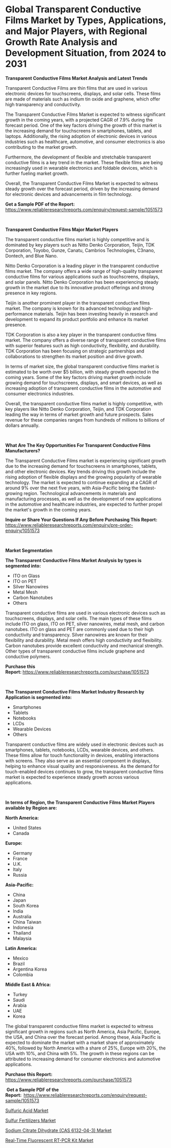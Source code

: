 <p><h1>Global Transparent Conductive Films Market by Types, Applications, and Major Players, with Regional Growth Rate Analysis and Development Situation, from 2024 to 2031</h1></p><p><strong>Transparent Conductive Films Market Analysis and Latest Trends</strong></p>
<p><p>Transparent Conductive Films are thin films that are used in various electronic devices for touchscreens, displays, and solar cells. These films are made of materials such as indium tin oxide and graphene, which offer high transparency and conductivity.</p><p>The Transparent Conductive Films Market is expected to witness significant growth in the coming years, with a projected CAGR of 7.9% during the forecast period. One of the key factors driving the growth of this market is the increasing demand for touchscreens in smartphones, tablets, and laptops. Additionally, the rising adoption of electronic devices in various industries such as healthcare, automotive, and consumer electronics is also contributing to the market growth.</p><p>Furthermore, the development of flexible and stretchable transparent conductive films is a key trend in the market. These flexible films are being increasingly used in wearable electronics and foldable devices, which is further fueling market growth.</p><p>Overall, the Transparent Conductive Films Market is expected to witness steady growth over the forecast period, driven by the increasing demand for electronic devices and advancements in film technology.</p></p>
<p><strong>Get a Sample PDF of the Report:&nbsp;</strong> <a href="https://www.reliableresearchreports.com/enquiry/request-sample/1051573">https://www.reliableresearchreports.com/enquiry/request-sample/1051573</a></p>
<p>&nbsp;</p>
<p><strong>Transparent Conductive Films Major Market Players</strong></p>
<p><p>The transparent conductive films market is highly competitive and is dominated by key players such as Nitto Denko Corporation, Teijin, TDK Corporation, Toyobo, Gunze, Canatu, Cambrios Technologies, C3nano, Dontech, and Blue Nano.</p><p>Nitto Denko Corporation is a leading player in the transparent conductive films market. The company offers a wide range of high-quality transparent conductive films for various applications such as touchscreens, displays, and solar panels. Nitto Denko Corporation has been experiencing steady growth in the market due to its innovative product offerings and strong presence in key regions.</p><p>Teijin is another prominent player in the transparent conductive films market. The company is known for its advanced technology and high-performance materials. Teijin has been investing heavily in research and development to expand its product portfolio and enhance its market presence.</p><p>TDK Corporation is also a key player in the transparent conductive films market. The company offers a diverse range of transparent conductive films with superior features such as high conductivity, flexibility, and durability. TDK Corporation has been focusing on strategic partnerships and collaborations to strengthen its market position and drive growth.</p><p>In terms of market size, the global transparent conductive films market is estimated to be worth over $5 billion, with steady growth expected in the coming years. Some of the key factors driving market growth include growing demand for touchscreens, displays, and smart devices, as well as increasing adoption of transparent conductive films in the automotive and consumer electronics industries.</p><p>Overall, the transparent conductive films market is highly competitive, with key players like Nitto Denko Corporation, Teijin, and TDK Corporation leading the way in terms of market growth and future prospects. Sales revenue for these companies ranges from hundreds of millions to billions of dollars annually.</p></p>
<p>&nbsp;</p>
<p><strong>What Are The Key Opportunities For Transparent Conductive Films Manufacturers?</strong></p>
<p><p>The Transparent Conductive Films market is experiencing significant growth due to the increasing demand for touchscreens in smartphones, tablets, and other electronic devices. Key trends driving this growth include the rising adoption of flexible displays and the growing popularity of wearable technology. The market is expected to continue expanding at a CAGR of around 9% over the next five years, with Asia-Pacific being the fastest-growing region. Technological advancements in materials and manufacturing processes, as well as the development of new applications in the automotive and healthcare industries, are expected to further propel the market's growth in the coming years.</p></p>
<p><strong>Inquire or Share Your Questions If Any Before Purchasing This Report:</strong> <a href="https://www.reliableresearchreports.com/enquiry/pre-order-enquiry/1051573">https://www.reliableresearchreports.com/enquiry/pre-order-enquiry/1051573</a></p>
<p>&nbsp;</p>
<p><strong>Market Segmentation</strong></p>
<p><strong>The Transparent Conductive Films Market Analysis by types is segmented into:</strong></p>
<p><ul><li>ITO on Glass</li><li>ITO on PET</li><li>Silver Nanowires</li><li>Metal Mesh</li><li>Carbon Nanotubes</li><li>Others</li></ul></p>
<p><p>Transparent conductive films are used in various electronic devices such as touchscreens, displays, and solar cells. The main types of these films include ITO on glass, ITO on PET, silver nanowires, metal mesh, and carbon nanotubes. ITO on glass and PET are commonly used due to their high conductivity and transparency. Silver nanowires are known for their flexibility and durability. Metal mesh offers high conductivity and flexibility. Carbon nanotubes provide excellent conductivity and mechanical strength. Other types of transparent conductive films include graphene and conductive polymers.</p></p>
<p><strong>Purchase this Report:&nbsp;</strong><a href="https://www.reliableresearchreports.com/purchase/1051573">https://www.reliableresearchreports.com/purchase/1051573</a></p>
<p>&nbsp;</p>
<p><strong>The Transparent Conductive Films Market Industry Research by Application is segmented into:</strong></p>
<p><ul><li>Smartphones</li><li>Tablets</li><li>Notebooks</li><li>LCDs</li><li>Wearable Devices</li><li>Others</li></ul></p>
<p><p>Transparent conductive films are widely used in electronic devices such as smartphones, tablets, notebooks, LCDs, wearable devices, and others. These films allow for touch functionality in devices, enabling interactions with screens. They also serve as an essential component in displays, helping to enhance visual quality and responsiveness. As the demand for touch-enabled devices continues to grow, the transparent conductive films market is expected to experience steady growth across various applications.</p></p>
<p>&nbsp;</p>
<p><strong>In terms of Region, the Transparent Conductive Films Market Players available by Region are:</strong></p>
<p>
    <p> <strong> North America: </strong>
        <ul>
            <li>United States</li>
            <li>Canada</li>
        </ul>
        </p> 
    <p> <strong> Europe: </strong>
        <ul>
            <li>Germany</li>
            <li>France</li>
            <li>U.K.</li>
            <li>Italy</li>
            <li>Russia</li>
        </ul>
        </p> 
    <p> <strong> Asia-Pacific: </strong>
        <ul>
            <li>China</li>
            <li>Japan</li>
            <li>South Korea</li>
            <li>India</li>
            <li>Australia</li>
            <li>China Taiwan</li>
            <li>Indonesia</li>
            <li>Thailand</li>
            <li>Malaysia</li>
        </ul>
        </p> 
    <p> <strong> Latin America: </strong>
        <ul>
            <li>Mexico</li>
            <li>Brazil</li>
            <li>Argentina Korea</li>
            <li>Colombia</li>
        </ul>
        </p> 
    <p> <strong> Middle East & Africa: </strong>
        <ul>
            <li>Turkey</li>
            <li>Saudi</li>
            <li>Arabia</li>
            <li>UAE</li>
            <li>Korea</li>
        </ul>
    </p>
    </p>
<p><p>The global transparent conductive films market is expected to witness significant growth in regions such as North America, Asia Pacific, Europe, the USA, and China over the forecast period. Among these, Asia Pacific is expected to dominate the market with a market share of approximately 40%, followed by North America with a share of 25%, Europe with 20%, the USA with 10%, and China with 5%. The growth in these regions can be attributed to increasing demand for consumer electronics and automotive applications.</p></p>
<p><strong>Purchase this Report: </strong><a href="https://www.reliableresearchreports.com/purchase/1051573">https://www.reliableresearchreports.com/purchase/1051573</a></p>
<p>&nbsp;<strong>Get a Sample PDF of the Report:&nbsp;&nbsp;</strong><a href="https://www.reliableresearchreports.com/enquiry/request-sample/1051573">https://www.reliableresearchreports.com/enquiry/request-sample/1051573</a></p>
<p><strong></strong></p>
<p><p><a href="https://github.com/jaidynmorantestelletmjzya/Market-Research-Report-List-1/blob/main/sulfuric-acid-market.md">Sulfuric Acid Market</a></p><p><a href="https://github.com/juniordelafrance/Market-Research-Report-List-2/blob/main/sulfur-fertilizers-market.md">Sulfur Fertilizers Market</a></p><p><a href="https://faithful-glue-af3.notion.site/Sodium-Citrate-Dihydrate-CAS-6132-04-3-Market-Dynamics-2024-2031-Also-about-Its-Market-Trends-Pr-858ea040b052471a840d8fcc4015ddf8">Sodium Citrate Dihydrate (CAS 6132-04-3) Market</a></p><p><a href="https://view.publitas.com/reportprime-1/global-real-time-fluorescent-rt-pcr-kit-market-size-and-market-trends-insights-and-projections-from-2023-to-2030/">Real-Time Fluorescent RT-PCR Kit Market</a></p></p>